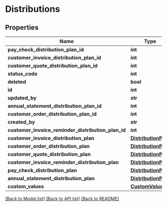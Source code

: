 # Distributions

## Properties
Name | Type | Description | Notes
------------ | ------------- | ------------- | -------------
**pay_check_distribution_plan_id** | **int** |  | [optional] 
**customer_invoice_distribution_plan_id** | **int** |  | [optional] 
**customer_quote_distribution_plan_id** | **int** |  | [optional] 
**status_code** | **int** |  | [optional] 
**deleted** | **bool** |  | [optional] 
**id** | **int** |  | [optional] 
**updated_by** | **str** |  | [optional] 
**annual_statement_distribution_plan_id** | **int** |  | [optional] 
**customer_order_distribution_plan_id** | **int** |  | [optional] 
**created_by** | **str** |  | [optional] 
**customer_invoice_reminder_distribution_plan_id** | **int** |  | [optional] 
**customer_invoice_distribution_plan** | [**DistributionPlan**](DistributionPlan.md) |  | [optional] 
**customer_order_distribution_plan** | [**DistributionPlan**](DistributionPlan.md) |  | [optional] 
**customer_quote_distribution_plan** | [**DistributionPlan**](DistributionPlan.md) |  | [optional] 
**customer_invoice_reminder_distribution_plan** | [**DistributionPlan**](DistributionPlan.md) |  | [optional] 
**pay_check_distribution_plan** | [**DistributionPlan**](DistributionPlan.md) |  | [optional] 
**annual_statement_distribution_plan** | [**DistributionPlan**](DistributionPlan.md) |  | [optional] 
**custom_values** | [**CustomValues**](CustomValues.md) |  | [optional] 

[[Back to Model list]](../README.md#documentation-for-models) [[Back to API list]](../README.md#documentation-for-api-endpoints) [[Back to README]](../README.md)

